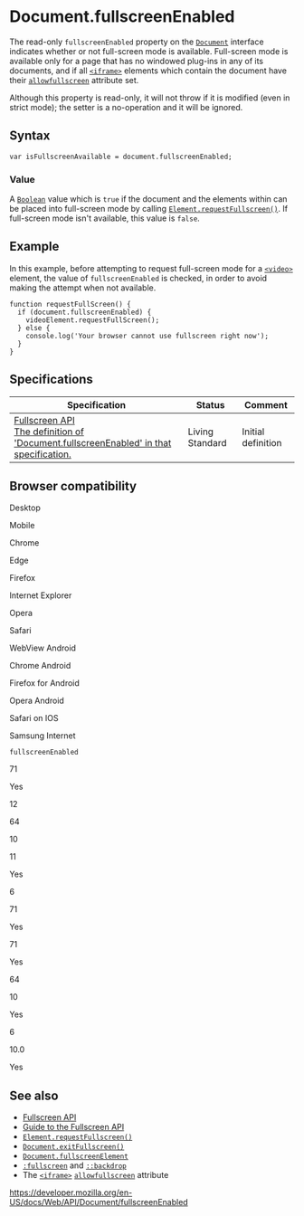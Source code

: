 # Document.fullscreenEnabled

The read-only `fullscreenEnabled` property on the [`Document`](../document) interface indicates whether or not full-screen mode is available. Full-screen mode is available only for a page that has no windowed plug-ins in any of its documents, and if all [`<iframe>`](https://developer.mozilla.org/en-US/docs/Web/HTML/Element/iframe) elements which contain the document have their [`allowfullscreen`](https://developer.mozilla.org/en-US/docs/Web/HTML/Element/iframe#attr-allowfullscreen) attribute set.

Although this property is read-only, it will not throw if it is modified (even in strict mode); the setter is a no-operation and it will be ignored.

## Syntax

    var isFullscreenAvailable = document.fullscreenEnabled;

### Value

A [`Boolean`](https://developer.mozilla.org/en-US/docs/Web/JavaScript/Reference/Global_Objects/Boolean) value which is `true` if the document and the elements within can be placed into full-screen mode by calling [`Element.requestFullscreen()`](../element/requestfullscreen). If full-screen mode isn't available, this value is `false`.

## Example

In this example, before attempting to request full-screen mode for a [`<video>`](https://developer.mozilla.org/en-US/docs/Web/HTML/Element/video) element, the value of `fullscreenEnabled` is checked, in order to avoid making the attempt when not available.

    function requestFullScreen() {
      if (document.fullscreenEnabled) {
        videoElement.requestFullScreen();
      } else {
        console.log('Your browser cannot use fullscreen right now');
      }
    }

## Specifications

<table><thead><tr class="header"><th>Specification</th><th>Status</th><th>Comment</th></tr></thead><tbody><tr class="odd"><td><a href="https://fullscreen.spec.whatwg.org/#dom-document-fullscreenenabled">Fullscreen API<br />
<span class="small">The definition of 'Document.fullscreenEnabled' in that specification.</span></a></td><td><span class="spec-living">Living Standard</span></td><td>Initial definition</td></tr></tbody></table>

## Browser compatibility

Desktop

Mobile

Chrome

Edge

Firefox

Internet Explorer

Opera

Safari

WebView Android

Chrome Android

Firefox for Android

Opera Android

Safari on IOS

Samsung Internet

`fullscreenEnabled`

71

Yes

12

64

10

11

Yes

6

71

Yes

71

Yes

64

10

Yes

6

10.0

Yes

## See also

- [Fullscreen API](../fullscreen_api)
- [Guide to the Fullscreen API](../fullscreen_api/guide)
- [`Element.requestFullscreen()`](../element/requestfullscreen)
- [`Document.exitFullscreen()`](exitfullscreen)
- [`Document.fullscreenElement`](fullscreenelement)
- [`:fullscreen`](https://developer.mozilla.org/en-US/docs/Web/CSS/:fullscreen) and [`::backdrop`](https://developer.mozilla.org/en-US/docs/Web/CSS/::backdrop)
- The [`<iframe>`](https://developer.mozilla.org/en-US/docs/Web/HTML/Element/iframe) [`allowfullscreen`](https://developer.mozilla.org/en-US/docs/Web/HTML/Element/iframe#attr-allowfullscreen) attribute

<a href="https://developer.mozilla.org/en-US/docs/Web/API/Document/fullscreenEnabled" class="_attribution-link">https://developer.mozilla.org/en-US/docs/Web/API/Document/fullscreenEnabled</a>

